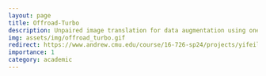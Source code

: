 ```yaml
---
layout: page
title: Offroad-Turbo
description: Unpaired image translation for data augmentation using one-step diffusion model.
img: assets/img/offroad_turbo.gif
redirect: https://www.andrew.cmu.edu/course/16-726-sp24/projects/yifeil5/project/
importance: 1
category: academic
---
```

